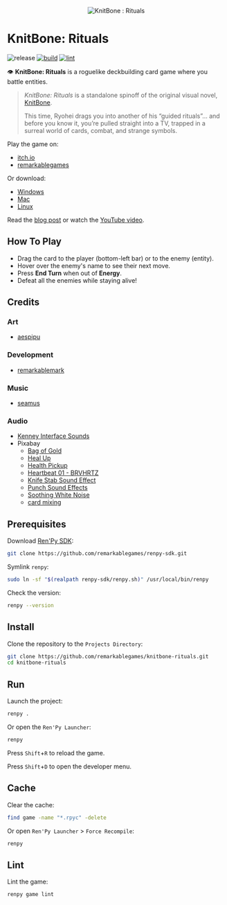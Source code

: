 <p align="center">
  <img src="https://raw.githubusercontent.com/remarkablegames/knitbone-rituals/master/game/gui/window_icon.png" alt="KnitBone : Rituals">
</p>

# KnitBone: Rituals

![release](https://img.shields.io/github/v/release/remarkablegames/knitbone-rituals)
[![build](https://github.com/remarkablegames/knitbone-rituals/actions/workflows/build.yml/badge.svg)](https://github.com/remarkablegames/knitbone-rituals/actions/workflows/build.yml)
[![lint](https://github.com/remarkablegames/knitbone-rituals/actions/workflows/lint.yml/badge.svg)](https://github.com/remarkablegames/knitbone-rituals/actions/workflows/lint.yml)

👁️ **KnitBone: Rituals** is a roguelike deckbuilding card game where you battle entities.

> _KnitBone: Rituals_ is a standalone spinoff of the original visual novel, [KnitBone](https://remarkablegames.itch.io/knitbone).
>
> This time, Ryohei drags you into another of his “guided rituals”... and before you know it, you’re pulled straight into a TV, trapped in a surreal world of cards, combat, and strange symbols.

Play the game on:

- [itch.io](https://remarkablegames.itch.io/knitbone-rituals)
- [remarkablegames](https://remarkablegames.org/knitbone-rituals)

Or download:

- [Windows](https://github.com/remarkablegames/knitbone-rituals/releases/latest/download/win.zip)
- [Mac](https://github.com/remarkablegames/knitbone-rituals/releases/latest/download/mac.zip)
- [Linux](https://github.com/remarkablegames/knitbone-rituals/releases/latest/download/pc.zip)

Read the [blog post](https://remarkablegames.org/posts/knitbone-rituals/) or watch the [YouTube video](https://youtu.be/BYTcOpZhIaQ).

## How To Play

- Drag the card to the player (bottom-left bar) or to the enemy (entity).
- Hover over the enemy's name to see their next move.
- Press **End Turn** when out of **Energy**.
- Defeat all the enemies while staying alive!

## Credits

### Art

- [aespipu](https://aespipu.itch.io/)

### Development

- [remarkablemark](https://github.com/remarkablemark)

### Music

- [seamus](https://seemvevo.itch.io/)

### Audio

- [Kenney Interface Sounds](https://kenney.nl/assets/interface-sounds)
- Pixabay
  - [Bag of Gold](https://pixabay.com/sound-effects/bag-of-gold-28095/)
  - [Heal Up](https://pixabay.com/sound-effects/heal-up-39285/)
  - [Health Pickup](https://pixabay.com/sound-effects/health-pickup-6860/)
  - [Heartbeat 01 - BRVHRTZ](https://pixabay.com/sound-effects/heartbeat-01-brvhrtz-225058/)
  - [Knife Stab Sound Effect](https://pixabay.com/sound-effects/knife-stab-sound-effect-36354/)
  - [Punch Sound Effects](https://pixabay.com/sound-effects/punch-sound-effects-28649/)
  - [Soothing White Noise](https://pixabay.com/sound-effects/soothing-white-noise-323619/)
  - [card mixing](https://pixabay.com/sound-effects/card-mixing-48088/)

## Prerequisites

Download [Ren'Py SDK](https://www.renpy.org/latest.html):

```sh
git clone https://github.com/remarkablegames/renpy-sdk.git
```

Symlink `renpy`:

```sh
sudo ln -sf "$(realpath renpy-sdk/renpy.sh)" /usr/local/bin/renpy
```

Check the version:

```sh
renpy --version
```

## Install

Clone the repository to the `Projects Directory`:

```sh
git clone https://github.com/remarkablegames/knitbone-rituals.git
cd knitbone-rituals
```

## Run

Launch the project:

```sh
renpy .
```

Or open the `Ren'Py Launcher`:

```sh
renpy
```

Press `Shift`+`R` to reload the game.

Press `Shift`+`D` to open the developer menu.

## Cache

Clear the cache:

```sh
find game -name "*.rpyc" -delete
```

Or open `Ren'Py Launcher` > `Force Recompile`:

```sh
renpy
```

## Lint

Lint the game:

```sh
renpy game lint
```
